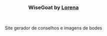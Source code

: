 

  <h3 align="center">WiseGoat by <a href="https://github.com/Lorenalgm">Lorena</a></h3>
 <br />
   <p align="center"> Site gerador de conselhos e imagens de bodes</p>

 


